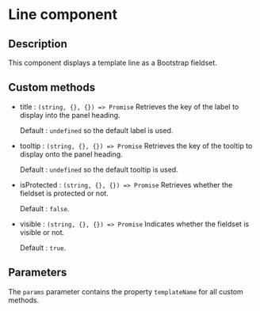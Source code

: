 # Line component

## Description
This component displays a template line as a Bootstrap fieldset.

## Custom methods
* title : `(string, {}, {}) => Promise` Retrieves the key of the label to display into the panel heading.

  Default : `undefined` so the default label is used.

* tooltip : `(string, {}, {}) => Promise` Retrieves the key of the tooltip to display onto the panel heading.

  Default : `undefined` so the default tooltip is used.

* isProtected : `(string, {}, {}) => Promise` Retrieves whether the fieldset is protected or not.

  Default : `false`.

* visible : `(string, {}, {}) => Promise` Indicates whether the fieldset is visible or not.

  Default : `true`.

## Parameters
The `params` parameter contains the property `templateName` for all custom methods. 